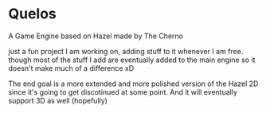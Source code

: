 # Quelos
A Game Engine based on Hazel made by The Cherno

just a fun project I am working on, adding stuff to it whenever I am free.
though most of the stuff I add are eventually added to the main engine so it doesn't make much of a difference xD

The end goal is a more extended and more polished version of the Hazel 2D since it's going to get discotinued at some point. And it will eventually support 3D as well (hopefully)
